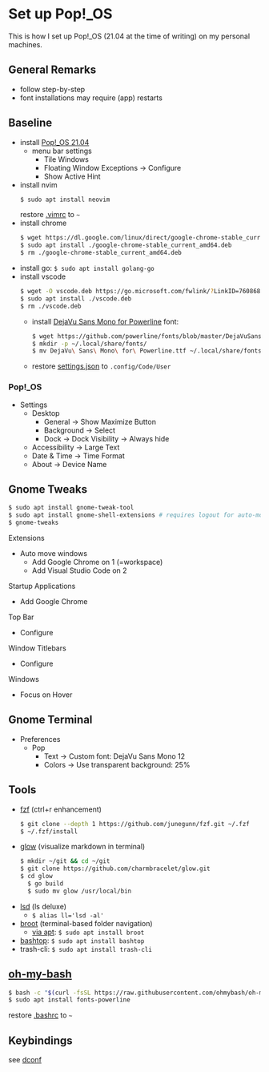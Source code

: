# Set up Pop!_OS

This is how I set up Pop!_OS (21.04 at the time of writing) on my personal machines.

## General Remarks

- follow step-by-step
- font installations may require (app) restarts

## Baseline

- install [Pop!_OS 21.04](https://pop.system76.com/)
  - menu bar settings
    - Tile Windows
    - Floating Window Exceptions -> Configure
    - Show Active Hint
- install nvim
  ```bash
  $ sudo apt install neovim
  ```
  restore [.vimrc](.vimrc) to `~`
- install chrome
  ```bash
  $ wget https://dl.google.com/linux/direct/google-chrome-stable_current_amd64.deb
  $ sudo apt install ./google-chrome-stable_current_amd64.deb
  $ rm ./google-chrome-stable_current_amd64.deb
  ```
- install go: `$ sudo apt install golang-go`
- install vscode
  ```bash
  $ wget -O vscode.deb https://go.microsoft.com/fwlink/?LinkID=760868
  $ sudo apt install ./vscode.deb
  $ rm ./vscode.deb
  ```
  - install [DejaVu Sans Mono for Powerline](https://stackoverflow.com/questions/64036536/strange-characters-for-ohmyz-in-vscode) font:
    ```bash
    $ wget https://github.com/powerline/fonts/blob/master/DejaVuSansMono/DejaVu%20Sans%20Mono%20for%20Powerline.ttf
    $ mkdir -p ~/.local/share/fonts/
    $ mv DejaVu\ Sans\ Mono\ for\ Powerline.ttf ~/.local/share/fonts/
    ```
  - restore [settings.json](.config/Code/User/settings.json) to `.config/Code/User`

### Pop!_OS

- Settings
  - Desktop
    - General -> Show Maximize Button
    - Background -> Select
    - Dock -> Dock Visibility -> Always hide
  - Accessibility -> Large Text
  - Date & Time -> Time Format
  - About -> Device Name

## Gnome Tweaks

```bash
$ sudo apt install gnome-tweak-tool
$ sudo apt install gnome-shell-extensions # requires logout for auto-move-windows to become available, see below
$ gnome-tweaks
```

Extensions
- Auto move windows
  - Add Google Chrome on 1 (=workspace)
  - Add Visual Studio Code on 2

Startup Applications
- Add Google Chrome

Top Bar
- Configure

Window Titlebars
- Configure

Windows
- Focus on Hover

## Gnome Terminal

- Preferences
  - Pop
    - Text -> Custom font: DejaVu Sans Mono 12
    - Colors -> Use transparent background: 25%

## Tools

- [fzf](https://github.com/junegunn/fzf) (ctrl+r enhancement)
  ```bash
  $ git clone --depth 1 https://github.com/junegunn/fzf.git ~/.fzf
  $ ~/.fzf/install
  ```
- [glow](https://github.com/charmbracelet/glow) (visualize markdown in terminal)
  ```bash
  $ mkdir ~/git && cd ~/git
  $ git clone https://github.com/charmbracelet/glow.git
  $ cd glow
	$ go build
 	$ sudo mv glow /usr/local/bin
  ```
- [lsd](https://github.com/Peltoche/lsd#installation) (ls deluxe)
	- `$ alias ll='lsd -al'`
- [broot](https://github.com/Canop/broot) (terminal-based folder navigation)
    - [via apt](https://packages.azlux.fr/): `$ sudo apt install broot`
- [bashtop](https://github.com/aristocratos/bashtop): `$ sudo apt install bashtop`
- trash-cli: `$ sudo apt install trash-cli`

## [oh-my-bash](https://github.com/ohmybash/oh-my-bash)

```bash
$ bash -c "$(curl -fsSL https://raw.githubusercontent.com/ohmybash/oh-my-bash/master/tools/install.sh)"
$ sudo apt install fonts-powerline
```

restore [.bashrc](.bashrc) to `~`

## Keybindings

see [dconf](.config/dconf/user.conf)

